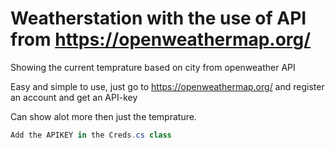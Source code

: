 # Weatherstation with the use of API from https://openweathermap.org/
Showing the current temprature based on city from openweather API

Easy and simple to use, just go to https://openweathermap.org/ and register an account and get an API-key

Can show alot more then just the temprature.

```C#
Add the APIKEY in the Creds.cs class
```
